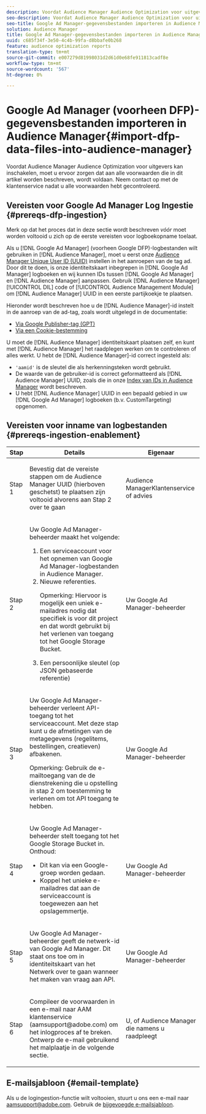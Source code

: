 ```yaml
---
description: Voordat Audience Manager Audience Optimization voor uitgevers kan inschakelen, moet u ervoor zorgen dat aan alle voorwaarden die in dit artikel worden beschreven, wordt voldaan. Neem contact op met de klantenservice nadat u alle voorwaarden hebt gecontroleerd.
seo-description: Voordat Audience Manager Audience Optimization voor uitgevers kan inschakelen, moet u ervoor zorgen dat aan alle voorwaarden die in dit artikel worden beschreven, wordt voldaan. Neem contact op met de klantenservice nadat u alle voorwaarden hebt gecontroleerd.
seo-title: Google Ad Manager-gegevensbestanden importeren in Audience Manager
solution: Audience Manager
title: Google Ad Manager-gegevensbestanden importeren in Audience Manager
uuid: c685f34f-3e50-4c4b-99fa-d8bbafe0b268
feature: audience optimization reports
translation-type: tm+mt
source-git-commit: e007279d81998031d2d61d0e68fe911813cadf8e
workflow-type: tm+mt
source-wordcount: '567'
ht-degree: 0%

---
```



# Google Ad Manager (voorheen DFP)-gegevensbestanden importeren in Audience Manager{#import-dfp-data-files-into-audience-manager}

Voordat Audience Manager Audience Optimization voor uitgevers kan inschakelen, moet u ervoor zorgen dat aan alle voorwaarden die in dit artikel worden beschreven, wordt voldaan. Neem contact op met de klantenservice nadat u alle voorwaarden hebt gecontroleerd.

## Vereisten voor Google Ad Manager Log Ingestie {#prereqs-dfp-ingestion}

Merk op dat het proces dat in deze sectie wordt beschreven *vóór* moet worden voltooid u zich op de eerste vereisten voor logboekopname toelaat.

Als u [!DNL Google Ad Manager] (voorheen Google DFP)-logbestanden wilt gebruiken in [!DNL Audience Manager], moet u eerst onze [Audience Manager Unique User ID (UUID)](../../../reference/ids-in-aam.md) instellen in het aanroepen van de tag ad. Door dit te doen, is onze identiteitskaart inbegrepen in [!DNL Google Ad Manager] logboeken en wij kunnen IDs tussen [!DNL Google Ad Manager] en [!DNL Audience Manager] aanpassen. Gebruik [!DNL Audience Manager] [!UICONTROL DIL] code of [!UICONTROL Audience Management Module] om [!DNL Audience Manager] UUID in een eerste partijkoekje te plaatsen.

Hieronder wordt beschreven hoe u de [!DNL Audience Manager]-id instelt in de aanroep van de ad-tag, zoals wordt uitgelegd in de documentatie:

* [Via Google Publisher-tag (GPT)](../../../integration/gpt-aam-destination/gpt-aam-modify-api.md)
* [Via een Cookie-bestemming](../../../integration/gpt-aam-destination/gpt-aam-create-destination.md)

U moet de [!DNL Audience Manager] identiteitskaart plaatsen zelf, en kunt met [!DNL Audience Manager] het raadplegen werken om te controleren of alles werkt. U hebt de [!DNL Audience Manager]-id correct ingesteld als:

* `'aamid'` is de sleutel die als herkenningsteken wordt gebruikt.
* De waarde van de gebruiker-id is correct geformatteerd als [!DNL Audience Manager] UUID, zoals die in onze [Index van IDs in Audience Manager](../../../reference/ids-in-aam.md) wordt beschreven.
* U hebt [!DNL Audience Manager] UUID in een bepaald gebied in uw [!DNL Google Ad Manager] logboeken (b.v. CustomTargeting) opgenomen.

## Vereisten voor inname van logbestanden {#prereqs-ingestion-enablement}

<table id="table_C980A9F9B0FB4157B4908A64768B1571"> 
 <thead> 
  <tr> 
   <th colname="col1" class="entry"> Stap </th> 
   <th colname="col2" class="entry"> Details </th> 
   <th colname="col3" class="entry"> Eigenaar </th> 
  </tr> 
 </thead>
 <tbody> 
  <tr> 
   <td colname="col1"> <p>Stap 1 </p> </td> 
   <td colname="col2"> <p>Bevestig dat de vereiste stappen om de <span class="keyword"> Audience Manager </span> UUID (hierboven geschetst) te plaatsen zijn voltooid alvorens aan Stap 2 over te gaan </p> </td> 
   <td colname="col3"> <p><span class="keyword"> Audience </span> ManagerKlantenservice of advies </p> </td> 
  </tr> 
  <tr> 
   <td colname="col1"> <p>Stap 2 </p> </td> 
   <td colname="col2"> <p>Uw Google Ad Manager-beheerder maakt het volgende: </p> <p> 
     <ol id="ol_FCFA9B11CFF948A488DF9CB298FC04C4"> 
      <li id="li_BC946EDCC3324578AEB64EDDA55B5ACA">Een serviceaccount voor het opnemen van Google Ad Manager-logbestanden in <span class="keyword"> Audience Manager</span>. </li> 
      <li id="li_6B2FC7D73A3246419E55C004E17ACA25">Nieuwe referenties. <p>Opmerking:  Hiervoor is mogelijk een uniek e-mailadres nodig dat specifiek is voor dit project en dat wordt gebruikt bij het verlenen van toegang tot het Google Storage Bucket. </p> </li> 
      <li id="li_95444B9FD1B34659A9634814B262A681">Een persoonlijke sleutel (op JSON gebaseerde referentie) </li> 
     </ol> </p> </td> 
   <td colname="col3"> <p>Uw Google Ad Manager-beheerder </p> </td> 
  </tr> 
  <tr> 
   <td colname="col1"> <p>Stap 3 </p> </td> 
   <td colname="col2"> <p>Uw Google Ad Manager-beheerder verleent API-toegang tot het serviceaccount. Met deze stap kunt u de afmetingen van de metagegevens (regelitems, bestellingen, creatieven) afbakenen. <p>Opmerking:  Gebruik de e-mailtoegang van de de dienstrekening die u opstelling in stap 2 om toestemming te verlenen om tot API toegang te hebben. </p> </p> </td> 
   <td colname="col3"> <p>Uw Google Ad Manager-beheerder </p> </td> 
  </tr> 
  <tr> 
   <td colname="col1"> <p>Stap 4 </p> </td> 
   <td colname="col2"> <p>Uw Google Ad Manager-beheerder stelt toegang tot het Google Storage Bucket in. Onthoud: </p> <p> 
     <ul id="ul_3E8DCC73454243D998BD9024D0966A4E"> 
      <li id="li_3691DBD28006412288458175F75873C6">Dit kan via een Google-groep worden gedaan. </li> 
      <li id="li_4774806B263245CEAAAB89BD2AA7F23F">Koppel het unieke e-mailadres dat aan de serviceaccount is toegewezen aan het opslagemmertje. </li> 
     </ul> </p> </td> 
   <td colname="col3"> <p>Uw Google Ad Manager-beheerder </p> </td> 
  </tr> 
  <tr> 
   <td colname="col1"> <p>Stap 5 </p> </td> 
   <td colname="col2"> <p>Uw Google Ad Manager-beheerder geeft de netwerk-id van Google Ad Manager. Dit staat ons toe om in identiteitskaart van het Netwerk over te gaan wanneer het maken van vraag aan API. </p> </td> 
   <td colname="col3"> <p>Uw Google Ad Manager-beheerder </p> </td> 
  </tr> 
  <tr> 
   <td colname="col1"> <p>Stap 6 </p> </td> 
   <td colname="col2"> <p>Compileer de voorwaarden in een e-mail naar AAM klantenservice (aamsupport@adobe.com) om het inlogproces af te breken. Ontwerp de e-mail gebruikend het malplaatje in de volgende sectie. </p> </td> 
   <td colname="col3"> <p>U, of <span class="keyword"> Audience Manager</span> die namens u raadpleegt </p> </td> 
  </tr> 
 </tbody> 
</table>

## E-mailsjabloon {#email-template}

Als u de logingestion-functie wilt voltooien, stuurt u ons een e-mail naar aamsupport@adobe.com. Gebruik de [bijgevoegde e-mailsjabloon](assets/enable_dfp_ingestion.txt).
